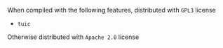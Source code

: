 When compiled with the following features, distributed with `GPL3` license
- `tuic`

Otherwise distributed with `Apache 2.0` license
